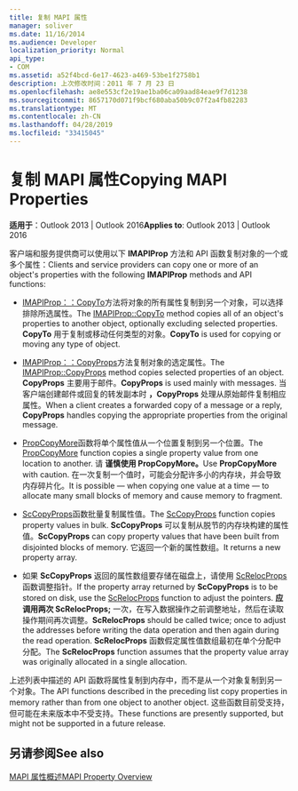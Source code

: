 ```yaml
---
title: 复制 MAPI 属性
manager: soliver
ms.date: 11/16/2014
ms.audience: Developer
localization_priority: Normal
api_type:
- COM
ms.assetid: a52f4bcd-6e17-4623-a469-53be1f2758b1
description: 上次修改时间：2011 年 7 月 23 日
ms.openlocfilehash: ae8e553cf2e19ae1ba06ca09aad84eae9f7d1238
ms.sourcegitcommit: 8657170d071f9bcf680aba50b9c07f2a4fb82283
ms.translationtype: MT
ms.contentlocale: zh-CN
ms.lasthandoff: 04/28/2019
ms.locfileid: "33415045"
---
```

# <a name="copying-mapi-properties"></a><span data-ttu-id="0b72d-103">复制 MAPI 属性</span><span class="sxs-lookup"><span data-stu-id="0b72d-103">Copying MAPI Properties</span></span>

  
  
<span data-ttu-id="0b72d-104">**适用于**：Outlook 2013 | Outlook 2016</span><span class="sxs-lookup"><span data-stu-id="0b72d-104">**Applies to**: Outlook 2013 | Outlook 2016</span></span> 
  
<span data-ttu-id="0b72d-105">客户端和服务提供商可以使用以下 **IMAPIProp** 方法和 API 函数复制对象的一个或多个属性：</span><span class="sxs-lookup"><span data-stu-id="0b72d-105">Clients and service providers can copy one or more of an object's properties with the following **IMAPIProp** methods and API functions:</span></span> 
  
- <span data-ttu-id="0b72d-106">[IMAPIProp：：CopyTo](imapiprop-copyto.md)方法将对象的所有属性复制到另一个对象，可以选择排除所选属性。</span><span class="sxs-lookup"><span data-stu-id="0b72d-106">The [IMAPIProp::CopyTo](imapiprop-copyto.md) method copies all of an object's properties to another object, optionally excluding selected properties.</span></span> <span data-ttu-id="0b72d-107">**CopyTo** 用于复制或移动任何类型的对象。</span><span class="sxs-lookup"><span data-stu-id="0b72d-107">**CopyTo** is used for copying or moving any type of object.</span></span> 
    
- <span data-ttu-id="0b72d-108">[IMAPIProp：：CopyProps](imapiprop-copyprops.md)方法复制对象的选定属性。</span><span class="sxs-lookup"><span data-stu-id="0b72d-108">The [IMAPIProp::CopyProps](imapiprop-copyprops.md) method copies selected properties of an object.</span></span> <span data-ttu-id="0b72d-109">**CopyProps** 主要用于邮件。</span><span class="sxs-lookup"><span data-stu-id="0b72d-109">**CopyProps** is used mainly with messages.</span></span> <span data-ttu-id="0b72d-110">当客户端创建邮件或回复的转发副本时 **，CopyProps** 处理从原始邮件复制相应属性。</span><span class="sxs-lookup"><span data-stu-id="0b72d-110">When a client creates a forwarded copy of a message or a reply, **CopyProps** handles copying the appropriate properties from the original message.</span></span> 
    
- <span data-ttu-id="0b72d-111">[PropCopyMore](propcopymore.md)函数将单个属性值从一个位置复制到另一个位置。</span><span class="sxs-lookup"><span data-stu-id="0b72d-111">The [PropCopyMore](propcopymore.md) function copies a single property value from one location to another.</span></span> <span data-ttu-id="0b72d-112">请 **谨慎使用 PropCopyMore。**</span><span class="sxs-lookup"><span data-stu-id="0b72d-112">Use **PropCopyMore** with caution.</span></span> <span data-ttu-id="0b72d-113">在一次复制一个值时，可能会分配许多小的内存块，并会导致内存碎片化。</span><span class="sxs-lookup"><span data-stu-id="0b72d-113">It is possible — when copying one value at a time — to allocate many small blocks of memory and cause memory to fragment.</span></span> 
    
- <span data-ttu-id="0b72d-114">[ScCopyProps](sccopyprops.md)函数批量复制属性值。</span><span class="sxs-lookup"><span data-stu-id="0b72d-114">The [ScCopyProps](sccopyprops.md) function copies property values in bulk.</span></span> <span data-ttu-id="0b72d-115">**ScCopyProps** 可以复制从脱节的内存块构建的属性值。</span><span class="sxs-lookup"><span data-stu-id="0b72d-115">**ScCopyProps** can copy property values that have been built from disjointed blocks of memory.</span></span> <span data-ttu-id="0b72d-116">它返回一个新的属性数组。</span><span class="sxs-lookup"><span data-stu-id="0b72d-116">It returns a new property array.</span></span> 
    
- <span data-ttu-id="0b72d-117">如果 **ScCopyProps** 返回的属性数组要存储在磁盘上，请使用 [ScRelocProps](screlocprops.md) 函数调整指针。</span><span class="sxs-lookup"><span data-stu-id="0b72d-117">If the property array returned by **ScCopyProps** is to be stored on disk, use the [ScRelocProps](screlocprops.md) function to adjust the pointers.</span></span> <span data-ttu-id="0b72d-118">**应调用两次 ScRelocProps;** 一次，在写入数据操作之前调整地址，然后在读取操作期间再次调整。</span><span class="sxs-lookup"><span data-stu-id="0b72d-118">**ScRelocProps** should be called twice; once to adjust the addresses before writing the data operation and then again during the read operation.</span></span> <span data-ttu-id="0b72d-119">**ScRelocProps** 函数假定属性值数组最初在单个分配中分配。</span><span class="sxs-lookup"><span data-stu-id="0b72d-119">The **ScRelocProps** function assumes that the property value array was originally allocated in a single allocation.</span></span> 
    
<span data-ttu-id="0b72d-120">上述列表中描述的 API 函数将属性复制到内存中，而不是从一个对象复制到另一个对象。</span><span class="sxs-lookup"><span data-stu-id="0b72d-120">The API functions described in the preceding list copy properties in memory rather than from one object to another object.</span></span> <span data-ttu-id="0b72d-121">这些函数目前受支持，但可能在未来版本中不受支持。</span><span class="sxs-lookup"><span data-stu-id="0b72d-121">These functions are presently supported, but might not be supported in a future release.</span></span>
  
## <a name="see-also"></a><span data-ttu-id="0b72d-122">另请参阅</span><span class="sxs-lookup"><span data-stu-id="0b72d-122">See also</span></span>



[<span data-ttu-id="0b72d-123">MAPI 属性概述</span><span class="sxs-lookup"><span data-stu-id="0b72d-123">MAPI Property Overview</span></span>](mapi-property-overview.md)

